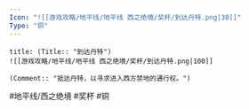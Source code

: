 ```yaml
---
Icon: "![[游戏攻略/地平线/地平线 西之绝境/奖杯/到达丹特.png|30]]"
Type: "铜"
---
```

```ad-common-bronze-trophy
title: (Title:: "到达丹特")
![[游戏攻略/地平线/地平线 西之绝境/奖杯/到达丹特.png|100]]

(Comment:: "抵达丹特，以寻求进入西方禁地的通行权。")
```

#地平线/西之绝境 #奖杯 #铜
